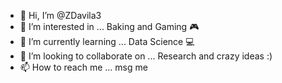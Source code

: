 - 👋 Hi, I’m @ZDavila3
- 👀 I’m interested in ... Baking and Gaming 🎮
- 🌱 I’m currently learning ... Data Science 💻
- 💞️ I’m looking to collaborate on ... Research and crazy ideas :) 
- 📫 How to reach me ... msg me 

<!---
ZDavila3/ZDavila3 is a ✨ special ✨ repository because its `README.md` (this file) appears on your GitHub profile.
You can click the Preview link to take a look at your changes.
--->
